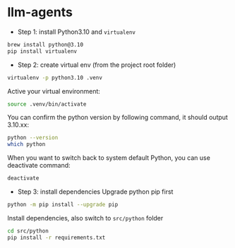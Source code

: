 # llm-agents

- Step 1: install Python3.10 and `virtualenv`
```bash
brew install python@3.10
pip install virtualenv
```

- Step 2: create virtual env (from the project root folder)
```bash
virtualenv -p python3.10 .venv
```
Active your virtual environment:
```bash
source .venv/bin/activate
```
You can confirm the python version by following command, it should output 3.10.xx:
```bash
python --version
which python
```
When you want to switch back to system default Python, you can use deactivate command:
```bash
deactivate
```

- Step 3: install dependencies
Upgrade python pip first
```bash
python -m pip install --upgrade pip
```
Install dependencies, also switch to `src/python` folder
```bash
cd src/python
pip install -r requirements.txt
```
